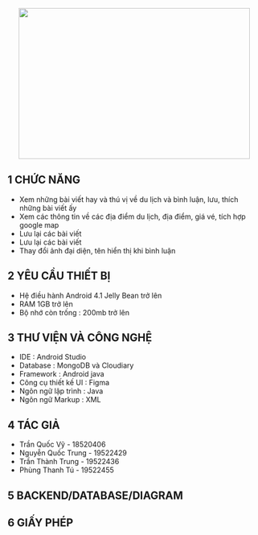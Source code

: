 

<p align="center">
  <img width="460" height="300" src="https://user-images.githubusercontent.com/67744403/124298351-59957600-db86-11eb-8f1d-d96d09fe6bf8.PNG">
</p>


## 1 CHỨC NĂNG
<ul>
<li>Xem những bài viết hay và thú vị về du lịch và bình luận, lưu, thích những bài viết ấy</li>
<li>Xem các thông tin về các địa điểm du lịch, địa điểm, giá vé, tích hợp google map</li>
<li>Lưu lại các bài viết </li>
<li>Lưu lại các bài viết </li>
<li>Thay đổi ảnh đại diện, tên hiển thị khi bình luận</li>
</ul>

## 2 YÊU CẦU THIẾT BỊ
<ul>
  <li>Hệ điều hành Android 4.1 Jelly Bean trở lên</li>
  <li>RAM 1GB trở lên</li>
  <li>Bộ nhớ còn trống : 200mb trở lên</li>
 </ul>

## 3 THƯ VIỆN VÀ CÔNG NGHỆ
<ul>
  <li>IDE : Android Studio</li>
  <li>Database : MongoDB và Cloudiary</li>
  <li>Framework : Android java</li>
  <li>Công cụ thiết kế UI : Figma</li>
  <li>Ngôn ngữ lập trình : Java</li>
  <li>Ngôn ngữ Markup : XML</li>
 </ul>
 
## 4 TÁC GIẢ
<ul>
  <li>Trần Quốc Vỹ - 18520406</li>
  <li>Nguyễn Quốc Trung - 19522429</li>
  <li>Trần Thành Trung - 19522436</li>
  <li>Phùng Thanh Tú - 19522455</li>
 </ul>
 
## 5 BACKEND/DATABASE/DIAGRAM
<ul>
</ul>

## 6 GIẤY PHÉP
<ul>
</ul>
